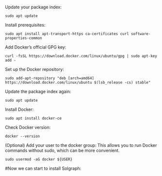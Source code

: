 Update your package index:
```
sudo apt update
```

Install prerequisites:

```
sudo apt install apt-transport-https ca-certificates curl software-properties-common
```

Add Docker’s official GPG key:


```
curl -fsSL https://download.docker.com/linux/ubuntu/gpg | sudo apt-key add -
```


Set up the Docker repository:

```
sudo add-apt-repository "deb [arch=amd64] https://download.docker.com/linux/ubuntu $(lsb_release -cs) stable"
```

Update the package index again:

```
sudo apt update

```

Install Docker:
```
sudo apt install docker-ce
```

Check Docker version:
```
docker --version
```

(Optional) Add your user to the docker group: This allows you to run Docker commands without sudo, which can be more convenient.
```
sudo usermod -aG docker ${USER}
```


#Now we can start to install Solgraph:
